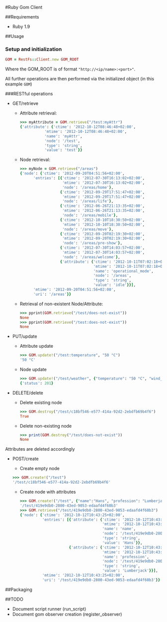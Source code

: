 #Ruby Gom Client

##Requirements

* Ruby 1.9

##Usage

### Setup and initialization

```ruby
GOM = RestFs::Client.new GOM_ROOT
```

Where the GOM_ROOT is of format `"http://<ip/name>:<port>"`.

All further operations are then performed via the initialized object (in this example `GOM`)

###RESTful operations

* GET/retrieve

  * Attribute retrieval:

    ```ruby
    >>> myAttribute = GOM.retrieve("/test:myAttr")    
    {'attribute': {'ctime': '2012-10-12T08:46:48+02:00',
               'mtime': '2012-10-12T08:46:48+02:00',
               'name': 'myAttr',
               'node': '/test',
               'type': 'string',
               'value': 'test'}}
    ```

  * Node retrieval:

    ```ruby
    >>> myNode = GOM.retrieve("/areas")
    {'node': {'ctime': '2012-09-20T04:51:56+02:00',
          'entries': [{'ctime': '2012-07-30T16:13:02+02:00',
                       'mtime': '2012-07-30T16:13:02+02:00',
                       'node': '/areas/home'},
                      {'ctime': '2012-09-29T17:51:47+02:00',
                       'mtime': '2012-09-29T17:51:47+02:00',
                       'node': '/areas/life'},
                      {'ctime': '2012-06-26T21:13:35+02:00',
                       'mtime': '2012-06-26T21:13:35+02:00',
                       'node': '/areas/mobile'},
                      {'ctime': '2012-10-10T18:30:50+02:00',
                       'mtime': '2012-10-10T18:30:50+02:00',
                       'node': '/areas/move'},
                      {'ctime': '2012-09-20T02:19:30+02:00',
                       'mtime': '2012-09-20T02:19:30+02:00',
                       'node': '/areas/pre-show'},
                      {'ctime': '2012-07-30T14:03:57+02:00',
                       'mtime': '2012-07-30T14:03:57+02:00',
                       'node': '/areas/welcome'},
                      {'attribute': {'ctime': '2012-10-11T07:02:18+02:00',
                                     'mtime': '2012-10-11T07:02:18+02:00',
                                     'name': 'operational_mode',
                                     'node': '/areas',
                                     'type': 'string',
                                     'value': 'idle'}}],
          'mtime': '2012-09-20T04:51:56+02:00',
          'uri': '/areas'}}
    ```

  * Retrieval of non-existent Node/Attribute:

    ```ruby
    >>> pprint(GOM.retrieve("/test/does-not-exist"))
    None
    >>> pprint(GOM.retrieve("/test:does-not-exist"))
    None
    ```

* PUT/update

  * Attribute update

    ```ruby
    >>> GOM.update!("/test:temperature", "50 °C")
    '50 °C'
    ```
   
  * Node update

    ```ruby
    >>> GOM.update!("/test/weather", {"temperature": "50 °C", "wind_velocity": "3 km/h", "wind_direction": "NNW"})
    {'status': 201}
    ```

* DELETE/delete

  * Delete existing node
  
    ```ruby
    >>> GOM.destroy("/test/c18bf546-e577-414a-92d2-2ebdfb69b4f6")
    True
    ```

  * Delete non-existing node
  
    ```ruby
    >>> print(GOM.destroy("/test/does-not-exist"))
    None
    ```
  
Attributes are deleted accordingly

* POST/create
  
  * Create empty node
  
   ```ruby
   >>> GOM.create!("/test")
   '/test/c18bf546-e577-414a-92d2-2ebdfb69b4f6'
   ```
  
  * Create node with attributes
  
    ```ruby
    >>> GOM.create!("/test", {"name":"Hans", "profession": "Lumberjack"})
    '/test/419e9db0-2800-43ed-9053-edaafd4f60b3'
    >>> GOM.retrieve("/test/419e9db0-2800-43ed-9053-edaafd4f60b3")
    {'node': {'ctime': '2012-10-12T10:43:25+02:00',
              'entries': [{'attribute': {'ctime': '2012-10-12T10:43:25+02:00',
                                         'mtime': '2012-10-12T10:43:25+02:00',
                                         'name': 'name',
                                         'node': '/test/419e9db0-2800-43ed-9053-edaafd4f60b3',
                                         'type': 'string',
                                         'value': 'Hans'}},
                          {'attribute': {'ctime': '2012-10-12T10:43:25+02:00',
                                         'mtime': '2012-10-12T10:43:25+02:00',
                                         'name': 'profession',
                                         'node': '/test/419e9db0-2800-43ed-9053-edaafd4f60b3',
                                         'type': 'string',
                                         'value': 'Lumberjack'}}],
              'mtime': '2012-10-12T10:43:25+02:00',
              'uri': '/test/419e9db0-2800-43ed-9053-edaafd4f60b3'}}
    ```

##Packaging

##TODO

* Document script runner (run_script)
* Document gom observer creation (register_observer)
